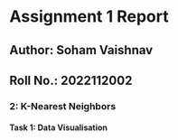 # Assignment 1 Report

## Author: Soham Vaishnav
## Roll No.: 2022112002

### 2: K-Nearest Neighbors
#### Task 1: Data Visualisation